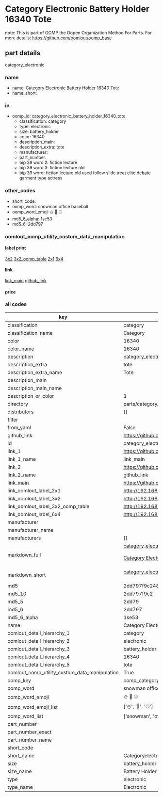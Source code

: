 # Category Electronic Battery Holder 16340 Tote  

note: This is part of OOMP the Oopen Organization Method For Parts. For more details: https://github.com/oomlout/oomp_base

##  part details



category_electronic

### name
* name: Category Electronic Battery Holder 16340 Tote
* name_short: 
### id
* oomp_id: category_electronic_battery_holder_16340_tote
  * classification: category
  * type: electronic
  * size: battery_holder
  * color: 16340
  * description_main: 
  * description_extra: tote
  * manufacturer: 
  * part_number: 
  * bip 39 word 2: fiction lecture
  * bip 39 word 3: fiction lecture old
  * bip 39 word: fiction lecture old used follow slide treat elite debate garment type actress

### other_codes
* short_code: 
* oomp_word: snowman office baseball
* oomp_word_emoji :snowman: :office: :baseball:
* md5_6_alpha: 1se53
* md5_6: 2dd797






### oomlout_oomp_utility_custom_data_manipulation
#### label print
[3x2](http://192.168.1.245:1112/?label=oomp%201se53)
[3x2_oomp_table](http://192.168.1.107:1112/?label=oomp%201se53)
[2x1](http://192.168.1.242:1112/?label=oomp%201se53)
[6x4](http://192.168.1.55:1112/?label=oomp%201se53)    

#### link

[link_main](https://github.com/oomlout/oomlout_oomp_current_version_messy/tree/main/parts/category_electronic_battery_holder_16340_tote) [github_link](https://github.com/oomlout/oomlout_oomp_part_src/tree/main/parts/category_electronic_battery_holder_16340_tote)                             

#### price







### all codes 
| key | value |  
| --- | --- |  
| classification | category |  
| classification_name | Category |  
| color | 16340 |  
| color_name | 16340 |  
| description | category_electronic |  
| description_extra | tote |  
| description_extra_name | Tote |  
| description_main |  |  
| description_main_name |  |  
| description_or_color | 1  |  
| directory | parts/category_electronic_battery_holder_16340_tote |  
| distributors | [] |  
| filter |  |  
| from_yaml | False |  
| github_link | https://github.com/oomlout/oomlout_oomp_part_src/tree/main/parts/category_electronic_battery_holder_16340_tote |  
| id | category_electronic_battery_holder_16340_tote |  
| link_1 | https://github.com/oomlout/oomlout_oomp_current_version_messy/tree/main/parts/category_electronic_battery_holder_16340_tote |  
| link_1_name | link_main |  
| link_2 | https://github.com/oomlout/oomlout_oomp_part_src/tree/main/parts/category_electronic_battery_holder_16340_tote |  
| link_2_name | github_link |  
| link_main | https://github.com/oomlout/oomlout_oomp_current_version_messy/tree/main/parts/category_electronic_battery_holder_16340_tote |  
| link_oomlout_label_2x1 | http://192.168.1.242:1112/?label=oomp%201se53 |  
| link_oomlout_label_3x2 | http://192.168.1.245:1112/?label=oomp%201se53 |  
| link_oomlout_label_3x2_oomp_table | http://192.168.1.107:1112/?label=oomp%201se53 |  
| link_oomlout_label_6x4 | http://192.168.1.55:1112/?label=oomp%201se53 |  
| manufacturer |  |  
| manufacturer_name |  |  
| manufacturers | [] |  
| markdown_full | [category_electronic_battery_holder_16340_tote](https://github.com/oomlout/oomlout_oomp_current_version_messy/tree/main/parts/category_electronic_battery_holder_16340_tote)<br>[](https://github.com/oomlout/oomlout_oomp_current_version_messy/tree/main/parts/category_electronic_battery_holder_16340_tote)<br>[Category Electronic Battery Holder 16340 Tote](https://github.com/oomlout/oomlout_oomp_current_version_messy/tree/main/parts/category_electronic_battery_holder_16340_tote)<br><br> |  
| markdown_short | [category_electronic_battery_holder_16340_tote](https://github.com/oomlout/oomlout_oomp_current_version_messy/tree/main/parts/category_electronic_battery_holder_16340_tote)<br><br> |  
| md5 | 2dd797f9c2481cfb2e2d5efd341fc2ae |  
| md5_10 | 2dd797f9c2 |  
| md5_5 | 2dd79 |  
| md5_6 | 2dd797 |  
| md5_6_alpha | 1se53 |  
| name | Category Electronic Battery Holder 16340 Tote |  
| oomlout_detail_hierarchy_1 | category |  
| oomlout_detail_hierarchy_2 | electronic |  
| oomlout_detail_hierarchy_3 | battery_holder |  
| oomlout_detail_hierarchy_4 | 16340 |  
| oomlout_detail_hierarchy_5 | tote |  
| oomlout_oomp_utility_custom_data_manipulation | True |  
| oomp_key | oomp_category_electronic_battery_holder_16340_tote |  
| oomp_word | snowman office baseball |  
| oomp_word_emoji | :snowman: :office: :baseball: |  
| oomp_word_emoji_list | [':snowman:', ':office:', ':baseball:'] |  
| oomp_word_list | ['snowman', 'office', 'baseball'] |  
| part_number |  |  
| part_number_exact |  |  
| part_number_name |  |  
| short_code |  |  
| short_name | Categoryelectronic |  
| size | battery_holder |  
| size_name | Battery Holder |  
| type | electronic |  
| type_name | Electronic |  
